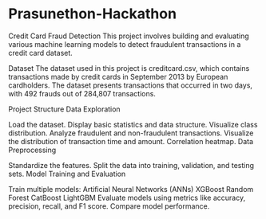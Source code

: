 # Prasunethon-Hackathon

Credit Card Fraud Detection
This project involves building and evaluating various machine learning models to detect fraudulent transactions in a credit card dataset.

Dataset
The dataset used in this project is creditcard.csv, which contains transactions made by credit cards in September 2013 by European cardholders. The dataset presents transactions that occurred in two days, with 492 frauds out of 284,807 transactions.

Project Structure
Data Exploration

Load the dataset.
Display basic statistics and data structure.
Visualize class distribution.
Analyze fraudulent and non-fraudulent transactions.
Visualize the distribution of transaction time and amount.
Correlation heatmap.
Data Preprocessing

Standardize the features.
Split the data into training, validation, and testing sets.
Model Training and Evaluation

Train multiple models:
Artificial Neural Networks (ANNs)
XGBoost
Random Forest
CatBoost
LightGBM
Evaluate models using metrics like accuracy, precision, recall, and F1 score.
Compare model performance.
